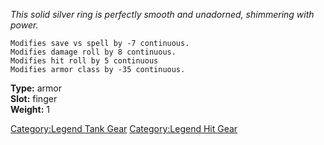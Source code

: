 *This solid silver ring is perfectly smooth and unadorned, shimmering
with power.*

`Modifies save vs spell by -7 continuous.`  
`Modifies damage roll by 8 continuous.`  
`Modifies hit roll by 5 continuous`  
`Modifies armor class by -35 continuous.`

**Type:** armor  
**Slot:** finger  
**Weight:** 1  

[Category:Legend Tank Gear](Category:Legend_Tank_Gear "wikilink")
[Category:Legend Hit Gear](Category:Legend_Hit_Gear "wikilink")
